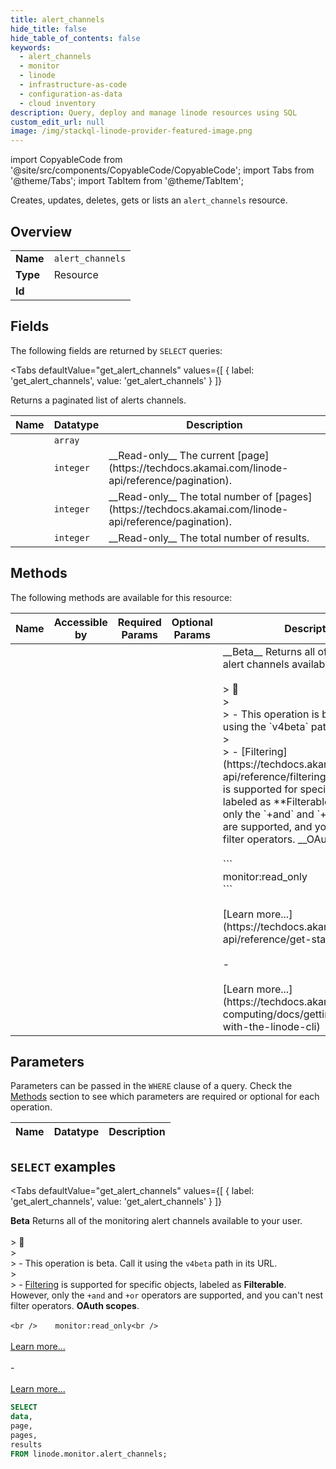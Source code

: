 ```yaml
--- 
title: alert_channels
hide_title: false
hide_table_of_contents: false
keywords:
  - alert_channels
  - monitor
  - linode
  - infrastructure-as-code
  - configuration-as-data
  - cloud inventory
description: Query, deploy and manage linode resources using SQL
custom_edit_url: null
image: /img/stackql-linode-provider-featured-image.png
---
```


import CopyableCode from '@site/src/components/CopyableCode/CopyableCode';
import Tabs from '@theme/Tabs';
import TabItem from '@theme/TabItem';

Creates, updates, deletes, gets or lists an <code>alert_channels</code> resource.

## Overview
<table><tbody>
<tr><td><b>Name</b></td><td><code>alert_channels</code></td></tr>
<tr><td><b>Type</b></td><td>Resource</td></tr>
<tr><td><b>Id</b></td><td><CopyableCode code="linode.monitor.alert_channels" /></td></tr>
</tbody></table>

## Fields

The following fields are returned by `SELECT` queries:

<Tabs
    defaultValue="get_alert_channels"
    values={[
        { label: 'get_alert_channels', value: 'get_alert_channels' }
    ]}
>
<TabItem value="get_alert_channels">

Returns a paginated list of alerts channels.

<table>
<thead>
    <tr>
    <th>Name</th>
    <th>Datatype</th>
    <th>Description</th>
    </tr>
</thead>
<tbody>
<tr>
    <td><CopyableCode code="data" /></td>
    <td><code>array</code></td>
    <td></td>
</tr>
<tr>
    <td><CopyableCode code="page" /></td>
    <td><code>integer</code></td>
    <td>__Read-only__ The current [page](https://techdocs.akamai.com/linode-api/reference/pagination).</td>
</tr>
<tr>
    <td><CopyableCode code="pages" /></td>
    <td><code>integer</code></td>
    <td>__Read-only__ The total number of [pages](https://techdocs.akamai.com/linode-api/reference/pagination).</td>
</tr>
<tr>
    <td><CopyableCode code="results" /></td>
    <td><code>integer</code></td>
    <td>__Read-only__ The total number of results.</td>
</tr>
</tbody>
</table>
</TabItem>
</Tabs>

## Methods

The following methods are available for this resource:

<table>
<thead>
    <tr>
    <th>Name</th>
    <th>Accessible by</th>
    <th>Required Params</th>
    <th>Optional Params</th>
    <th>Description</th>
    </tr>
</thead>
<tbody>
<tr>
    <td><a href="#get_alert_channels"><CopyableCode code="get_alert_channels" /></a></td>
    <td><CopyableCode code="select" /></td>
    <td></td>
    <td></td>
    <td>__Beta__ Returns all of the monitoring alert channels available to your user.<br /><br />&gt; 📘<br />&gt;<br />&gt; - This operation is beta. Call it using the `v4beta` path in its URL.<br />&gt;<br />&gt; - [Filtering](https://techdocs.akamai.com/linode-api/reference/filtering-and-sorting) is supported for specific objects, labeled as **Filterable**. However, only the `+and` and `+or` operators are supported, and you can't nest filter operators. __OAuth scopes__.<br /><br />    ```<br />    monitor:read_only<br />    ```<br /><br />[Learn more...](https://techdocs.akamai.com/linode-api/reference/get-started#oauth)<br /><br />-<br /><br />[Learn more...](https://techdocs.akamai.com/cloud-computing/docs/getting-started-with-the-linode-cli)</td>
</tr>
</tbody>
</table>

## Parameters

Parameters can be passed in the `WHERE` clause of a query. Check the [Methods](#methods) section to see which parameters are required or optional for each operation.

<table>
<thead>
    <tr>
    <th>Name</th>
    <th>Datatype</th>
    <th>Description</th>
    </tr>
</thead>
<tbody>
</tbody>
</table>

## `SELECT` examples

<Tabs
    defaultValue="get_alert_channels"
    values={[
        { label: 'get_alert_channels', value: 'get_alert_channels' }
    ]}
>
<TabItem value="get_alert_channels">

__Beta__ Returns all of the monitoring alert channels available to your user.<br /><br />&gt; 📘<br />&gt;<br />&gt; - This operation is beta. Call it using the `v4beta` path in its URL.<br />&gt;<br />&gt; - [Filtering](https://techdocs.akamai.com/linode-api/reference/filtering-and-sorting) is supported for specific objects, labeled as **Filterable**. However, only the `+and` and `+or` operators are supported, and you can't nest filter operators. __OAuth scopes__.<br /><br />    ```<br />    monitor:read_only<br />    ```<br /><br />[Learn more...](https://techdocs.akamai.com/linode-api/reference/get-started#oauth)<br /><br />-<br /><br />[Learn more...](https://techdocs.akamai.com/cloud-computing/docs/getting-started-with-the-linode-cli)

```sql
SELECT
data,
page,
pages,
results
FROM linode.monitor.alert_channels;
```
</TabItem>
</Tabs>
